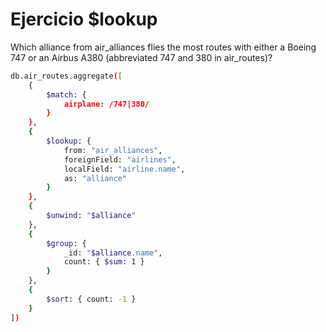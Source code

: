 # Ejercicio $lookup
Which alliance from air_alliances flies the most routes with either a Boeing 747 or an Airbus A380 (abbreviated 747 and 380 in air_routes)?


```bash
db.air_routes.aggregate([
	{
		$match: {
			airplane: /747|380/
		}
	},
	{
		$lookup: {
			from: "air_alliances",
			foreignField: "airlines",
			localField: "airline.name",
			as: "alliance"
		}
	},
	{
		$unwind: "$alliance"
	},
	{
		$group: {
			_id: "$alliance.name",
			count: { $sum: 1 }
		}
	},
	{
		$sort: { count: -1 }
	}
])
```